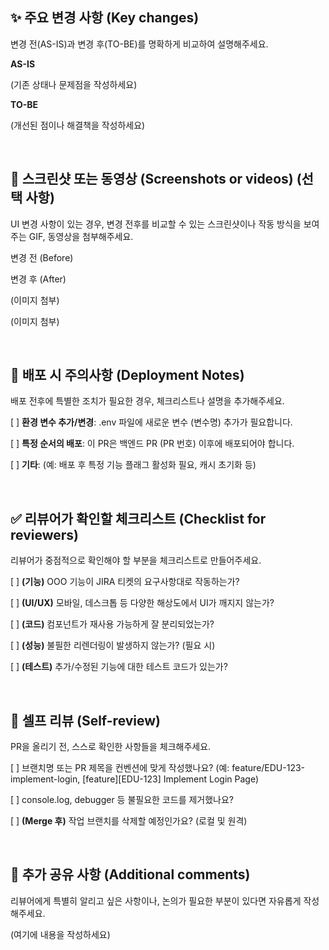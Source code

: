 ## ✨ 주요 변경 사항 (Key changes)
변경 전(AS-IS)과 변경 후(TO-BE)를 명확하게 비교하여 설명해주세요.

**AS-IS**

(기존 상태나 문제점을 작성하세요)

**TO-BE**

(개선된 점이나 해결책을 작성하세요)

<br>

## 📸 스크린샷 또는 동영상 (Screenshots or videos) (선택 사항)
UI 변경 사항이 있는 경우, 변경 전후를 비교할 수 있는 스크린샷이나 작동 방식을 보여주는 GIF, 동영상을 첨부해주세요.

변경 전 (Before)

변경 후 (After)

(이미지 첨부)

(이미지 첨부)

<br>

## 🚀 배포 시 주의사항 (Deployment Notes)
배포 전후에 특별한 조치가 필요한 경우, 체크리스트나 설명을 추가해주세요.

[ ] **환경 변수 추가/변경**: .env 파일에 새로운 변수 (변수명) 추가가 필요합니다.

[ ] **특정 순서의 배포**: 이 PR은 백엔드 PR (PR 번호) 이후에 배포되어야 합니다.

[ ] **기타**: (예: 배포 후 특정 기능 플래그 활성화 필요, 캐시 초기화 등)

<br>

## ✅ 리뷰어가 확인할 체크리스트 (Checklist for reviewers)
리뷰어가 중점적으로 확인해야 할 부분을 체크리스트로 만들어주세요.

[ ] **(기능)** OOO 기능이 JIRA 티켓의 요구사항대로 작동하는가?

[ ] **(UI/UX)** 모바일, 데스크톱 등 다양한 해상도에서 UI가 깨지지 않는가?

[ ] **(코드)** 컴포넌트가 재사용 가능하게 잘 분리되었는가?

[ ] **(성능)** 불필한 리렌더링이 발생하지 않는가? (필요 시)

[ ] **(테스트)** 추가/수정된 기능에 대한 테스트 코드가 있는가?

<br>

## 🤚 셀프 리뷰 (Self-review)
PR을 올리기 전, 스스로 확인한 사항들을 체크해주세요.

[ ] 브랜치명 또는 PR 제목을 컨벤션에 맞게 작성했나요? (예: feature/EDU-123-implement-login, [feature][EDU-123] Implement Login Page)

[ ] console.log, debugger 등 불필요한 코드를 제거했나요?

[ ] **(Merge 후)** 작업 브랜치를 삭제할 예정인가요? (로컬 및 원격)

<br>

## 💬 추가 공유 사항 (Additional comments)
리뷰어에게 특별히 알리고 싶은 사항이나, 논의가 필요한 부분이 있다면 자유롭게 작성해주세요.

(여기에 내용을 작성하세요)

